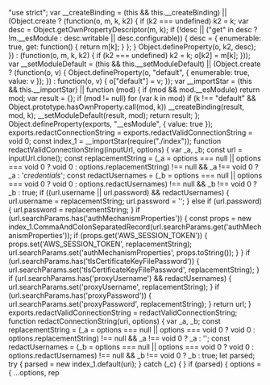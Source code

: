 "use strict";
var __createBinding = (this && this.__createBinding) || (Object.create ? (function(o, m, k, k2) {
    if (k2 === undefined) k2 = k;
    var desc = Object.getOwnPropertyDescriptor(m, k);
    if (!desc || ("get" in desc ? !m.__esModule : desc.writable || desc.configurable)) {
      desc = { enumerable: true, get: function() { return m[k]; } };
    }
    Object.defineProperty(o, k2, desc);
}) : (function(o, m, k, k2) {
    if (k2 === undefined) k2 = k;
    o[k2] = m[k];
}));
var __setModuleDefault = (this && this.__setModuleDefault) || (Object.create ? (function(o, v) {
    Object.defineProperty(o, "default", { enumerable: true, value: v });
}) : function(o, v) {
    o["default"] = v;
});
var __importStar = (this && this.__importStar) || function (mod) {
    if (mod && mod.__esModule) return mod;
    var result = {};
    if (mod != null) for (var k in mod) if (k !== "default" && Object.prototype.hasOwnProperty.call(mod, k)) __createBinding(result, mod, k);
    __setModuleDefault(result, mod);
    return result;
};
Object.defineProperty(exports, "__esModule", { value: true });
exports.redactConnectionString = exports.redactValidConnectionString = void 0;
const index_1 = __importStar(require("./index"));
function redactValidConnectionString(inputUrl, options) {
    var _a, _b;
    const url = inputUrl.clone();
    const replacementString = (_a = options === null || options === void 0 ? void 0 : options.replacementString) !== null && _a !== void 0 ? _a : '_credentials_';
    const redactUsernames = (_b = options === null || options === void 0 ? void 0 : options.redactUsernames) !== null && _b !== void 0 ? _b : true;
    if ((url.username || url.password) && redactUsernames) {
        url.username = replacementString;
        url.password = '';
    }
    else if (url.password) {
        url.password = replacementString;
    }
    if (url.searchParams.has('authMechanismProperties')) {
        const props = new index_1.CommaAndColonSeparatedRecord(url.searchParams.get('authMechanismProperties'));
        if (props.get('AWS_SESSION_TOKEN')) {
            props.set('AWS_SESSION_TOKEN', replacementString);
            url.searchParams.set('authMechanismProperties', props.toString());
        }
    }
    if (url.searchParams.has('tlsCertificateKeyFilePassword')) {
        url.searchParams.set('tlsCertificateKeyFilePassword', replacementString);
    }
    if (url.searchParams.has('proxyUsername') && redactUsernames) {
        url.searchParams.set('proxyUsername', replacementString);
    }
    if (url.searchParams.has('proxyPassword')) {
        url.searchParams.set('proxyPassword', replacementString);
    }
    return url;
}
exports.redactValidConnectionString = redactValidConnectionString;
function redactConnectionString(uri, options) {
    var _a, _b;
    const replacementString = (_a = options === null || options === void 0 ? void 0 : options.replacementString) !== null && _a !== void 0 ? _a : '<credentials>';
    const redactUsernames = (_b = options === null || options === void 0 ? void 0 : options.redactUsernames) !== null && _b !== void 0 ? _b : true;
    let parsed;
    try {
        parsed = new index_1.default(uri);
    }
    catch (_c) { }
    if (parsed) {
        options = { ...options, rep